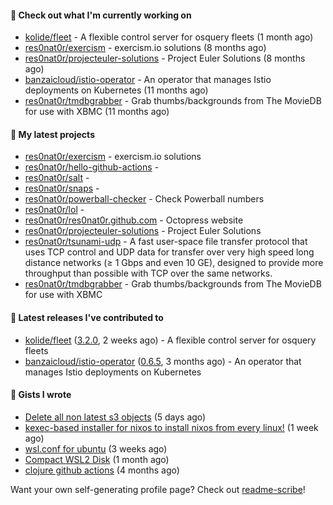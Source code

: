 #### 👷 Check out what I'm currently working on

- [kolide/fleet](https://github.com/kolide/fleet) - A flexible control server for osquery fleets (1 month ago)
- [res0nat0r/exercism](https://github.com/res0nat0r/exercism) - exercism.io solutions (8 months ago)
- [res0nat0r/projecteuler-solutions](https://github.com/res0nat0r/projecteuler-solutions) - Project Euler Solutions (8 months ago)
- [banzaicloud/istio-operator](https://github.com/banzaicloud/istio-operator) - An operator that manages Istio deployments on Kubernetes (11 months ago)
- [res0nat0r/tmdbgrabber](https://github.com/res0nat0r/tmdbgrabber) - Grab thumbs/backgrounds from The MovieDB for use with XBMC (11 months ago)

#### 🌱 My latest projects

- [res0nat0r/exercism](https://github.com/res0nat0r/exercism) - exercism.io solutions
- [res0nat0r/hello-github-actions](https://github.com/res0nat0r/hello-github-actions) - 
- [res0nat0r/salt](https://github.com/res0nat0r/salt) - 
- [res0nat0r/snaps](https://github.com/res0nat0r/snaps) - 
- [res0nat0r/powerball-checker](https://github.com/res0nat0r/powerball-checker) - Check Powerball numbers
- [res0nat0r/lol](https://github.com/res0nat0r/lol) - 
- [res0nat0r/res0nat0r.github.com](https://github.com/res0nat0r/res0nat0r.github.com) - Octopress website
- [res0nat0r/projecteuler-solutions](https://github.com/res0nat0r/projecteuler-solutions) - Project Euler Solutions
- [res0nat0r/tsunami-udp](https://github.com/res0nat0r/tsunami-udp) -  A fast user-space file transfer protocol that uses TCP control and UDP data for transfer over very high speed long distance networks (≥ 1 Gbps and even 10 GE), designed to provide more throughput than possible with TCP over the same networks.
- [res0nat0r/tmdbgrabber](https://github.com/res0nat0r/tmdbgrabber) - Grab thumbs/backgrounds from The MovieDB for use with XBMC

#### 🔭 Latest releases I've contributed to

- [kolide/fleet](https://github.com/kolide/fleet) ([3.2.0](https://github.com/kolide/fleet/releases/tag/3.2.0), 2 weeks ago) - A flexible control server for osquery fleets
- [banzaicloud/istio-operator](https://github.com/banzaicloud/istio-operator) ([0.6.5](https://github.com/banzaicloud/istio-operator/releases/tag/0.6.5), 3 months ago) - An operator that manages Istio deployments on Kubernetes

#### 📓 Gists I wrote

- [Delete all non latest s3 objects](https://gist.github.com/74ce7e78cd5994f55372897611f23938) (5 days ago)
- [kexec-based installer for nixos to install nixos from every linux!](https://gist.github.com/7a82a79ff2e1e2ec1663cef813b27969) (1 week ago)
- [wsl.conf for ubuntu](https://gist.github.com/4aa8ad243bebfcb5e139832ac0fc1143) (3 weeks ago)
- [Compact WSL2 Disk](https://gist.github.com/54625761a9b07eebdf5ca55f62da581e) (1 month ago)
- [clojure github actions](https://gist.github.com/a14284055b7597620057c711788f17b2) (4 months ago)

Want your own self-generating profile page? Check out [readme-scribe](https://github.com/muesli/readme-scribe)!
